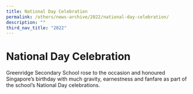 ```yaml
---
title: National Day Celebration
permalink: /others/news-archive/2022/national-day-celebration/
description: ""
third_nav_title: "2022"
---
```

# **National Day Celebration**


Greenridge Secondary School rose to the occasion and honoured Singapore’s birthday with much gravity, earnestness and fanfare as part of the school’s National Day celebrations.